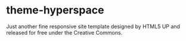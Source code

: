 # theme-hyperspace
Just another fine responsive site template designed by HTML5 UP and released for free under the Creative Commons.
